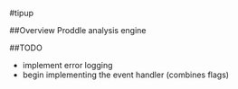 #tipup

##Overview
Proddle analysis engine

##TODO
- implement error logging
- begin implementing the event handler (combines flags)

